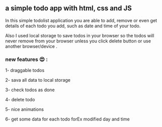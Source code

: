 ## a simple todo app with html, css and JS

In this simple todolist application you are able to add, remove or even get details of each todo you add, such as date and time of your todo.

Also I used local storage to save todos in your browser so the todos will never remove from your browser unless you click delete button or use another browser/device .

### new features :heart_eyes: :

  1- draggable todos
  
  2- sava all data to local storage
  
  3- check todos as done
  
  4- delete todo
  
  5- nice animations
  
  6- get some data for each todo forEx modified day and time
